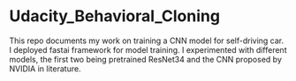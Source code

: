 # Udacity_Behavioral_Cloning
This repo documents my work on training a CNN model for self-driving car. I deployed fastai framework for model training. I experimented with different models, the first two being pretrained ResNet34 and the CNN proposed by NVIDIA in literature.
